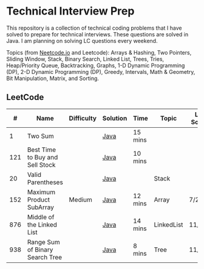 # Technical Interview Prep

This repository is a collection of technical coding problems that I have solved to prepare for technical interviews. These questions are solved in Java. I am planning on solving LC questions every weekend.

Topics (from [Neetcode.io](https://neetcode.io/practice) and Leetcode): Arrays & Hashing, Two Pointers, Sliding Window, Stack, Binary Search, Linked List, Trees, Tries, Heap/Priority Queue, Backtracking, Graphs, 1-D Dynamic Programming (DP), 2-D Dynamic Programming (DP), Greedy, Intervals, Math & Geometry, Bit Manipulation, Matrix, and Sorting.

## LeetCode

| #        | Name                                                      | Difficulty | Solution                                                                                                                                                | Time              | Topic            | Last Solved |
| -------- | --------------------------------------------------------- | ---------- | ------------------------------------------------------------------------------------------------------------------------------------------------------- | ----------------- | ---------------- | ------ |
| 1        | Two Sum                                                   |            | [Java](https://github.com/Dxsonu7/Technical-Interview-Prep/blob/main/LeetCode/1-TwoSum.java)                                                     | 15 mins           |
| 121      | Best Time to Buy and Sell Stock                           |            | [Java](https://github.com/Dxsonu7/Technical-Interview-Prep/blob/main/LeetCode/121-BestTimeStock.java)                                            | 10 mins           |
| 20       | Valid Parentheses                                         |            | [Java](https://github.com/Dxsonu7/Technical-Interview-Prep/blob/main/LeetCode/20-ValidParentheses.java)                                          |                   |Stack           |
| 152      | Maximum Product SubArray                                  | Medium     | [Java](https://github.com/Dxsonu7/Technical-Interview-Prep/blob/main/LeetCode/152-MaxProdSubArray.java)                                          | 12 mins           |    Array           | 7/27/23           |
| 876      | Middle of the Linked List                                 |            | [Java](https://leetcode.com/problems/middle-of-the-linked-list/solutions/4254348/java-simple-solution-beats-100/)                                   | 14 mins           | LinkedList      | 11/5/23           |
| 938      | Range Sum of Binary Search Tree                           |            | [Java](https://leetcode.com/problems/range-sum-of-bst/solutions/4254962/simple-and-explained-java-solution-recursive-dfs-solution/)                 | 8 mins            | Tree            | 11/5/23           |